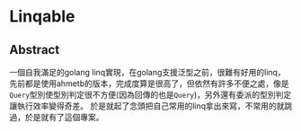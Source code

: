 # Linqable

## Abstract

一個自我滿足的golang linq實現，在golang支援泛型之前，很難有好用的linq，先前都是使用ahmetb的版本，完成度算是很高了，但依然有許多不便之處，像是`Query`型別使型別判定很不方便(因為回傳的也是`Query`)，另外還有委派的型別判定讓執行效率變得奇差。
於是就起了念頭把自己常用的linq拿出來寫，不常用的就跳過，於是就有了這個專案。